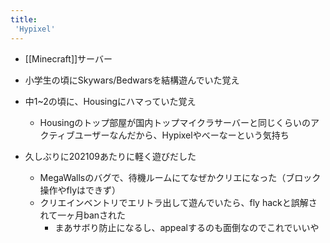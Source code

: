 ```yaml
---
title:
 'Hypixel'
---
```


- [[Minecraft]]サーバー

- 小学生の頃にSkywars/Bedwarsを結構遊んでいた覚え
- 中1~2の頃に、Housingにハマっていた覚え
    - Housingのトップ部屋が国内トップマイクラサーバーと同じくらいのアクティブユーザーなんだから、Hypixelやべーなーという気持ち

- 久しぶりに202109あたりに軽く遊びだした
    - MegaWallsのバグで、待機ルームにてなぜかクリエになった（ブロック操作やflyはできず）
    - クリエインベントリでエリトラ出して遊んでいたら、fly hackと誤解されて一ヶ月banされた
        - まあサボり防止になるし、appealするのも面倒なのでこれでいいや